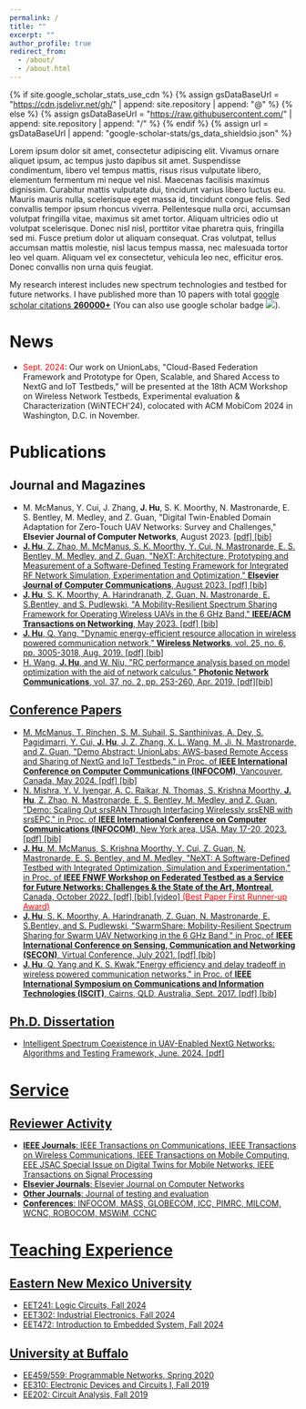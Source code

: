 ```yaml
---
permalink: /
title: ""
excerpt: ""
author_profile: true
redirect_from: 
  - /about/
  - /about.html
---
```


{% if site.google_scholar_stats_use_cdn %}
{% assign gsDataBaseUrl = "https://cdn.jsdelivr.net/gh/" | append: site.repository | append: "@" %}
{% else %}
{% assign gsDataBaseUrl = "https://raw.githubusercontent.com/" | append: site.repository | append: "/" %}
{% endif %}
{% assign url = gsDataBaseUrl | append: "google-scholar-stats/gs_data_shieldsio.json" %}

<span class='anchor' id='about-me'></span>

Lorem ipsum dolor sit amet, consectetur adipiscing elit. Vivamus ornare aliquet ipsum, ac tempus justo dapibus sit amet. Suspendisse condimentum, libero vel tempus mattis, risus risus vulputate libero, elementum fermentum mi neque vel nisl. Maecenas facilisis maximus dignissim. Curabitur mattis vulputate dui, tincidunt varius libero luctus eu. Mauris mauris nulla, scelerisque eget massa id, tincidunt congue felis. Sed convallis tempor ipsum rhoncus viverra. Pellentesque nulla orci, accumsan volutpat fringilla vitae, maximus sit amet tortor. Aliquam ultricies odio ut volutpat scelerisque. Donec nisl nisl, porttitor vitae pharetra quis, fringilla sed mi. Fusce pretium dolor ut aliquam consequat. Cras volutpat, tellus accumsan mattis molestie, nisl lacus tempus massa, nec malesuada tortor leo vel quam. Aliquam vel ex consectetur, vehicula leo nec, efficitur eros. Donec convallis non urna quis feugiat.

My research interest includes new spectrum technologies and testbed for future networks. I have published more than 10 papers with total <a href='https://scholar.google.com/citations?user=PcebAfcAAAAJ'>google scholar citations <strong><span id='total_cit'>260000+</span></strong></a> (You can also use google scholar badge <a href='https://scholar.google.com/citations?user=PcebAfcAAAAJ'><img src="https://img.shields.io/endpoint?url={{ url | url_encode }}&logo=Google%20Scholar&labelColor=f6f6f6&color=9cf&style=flat&label=citations"></a>).


# News
- <span style="color:red;">Sept. 2024</span>: Our work on UnionLabs, "Cloud-Based Federation Framework and Prototype for Open, Scalable, and Shared Access to NextG and IoT Testbeds," will be presented at the 18th ACM Workshop on Wireless Network Testbeds, Experimental evaluation & Characterization (WiNTECH'24), colocated with ACM MobiCom 2024 in Washington, D.C. in November. 

<span class='anchor' id='publications'></span>

# Publications 

<!--
<div class='paper-box'><div class='paper-box-image'><div><div class="badge">CVPR 2016</div><img src='images/500x300.png' alt="sym" width="100%"></div></div>
<div class='paper-box-text' markdown="1">

[Deep Residual Learning for Image Recognition](https://openaccess.thecvf.com/content_cvpr_2016/papers/He_Deep_Residual_Learning_CVPR_2016_paper.pdf)

**Kaiming He**, Xiangyu Zhang, Shaoqing Ren, Jian Sun

[**Project**](https://scholar.google.com/citations?view_op=view_citation&hl=zh-CN&user=DhtAFkwAAAAJ&citation_for_view=DhtAFkwAAAAJ:ALROH1vI_8AC) <strong><span class='show_paper_citations' data='DhtAFkwAAAAJ:ALROH1vI_8AC'></span></strong>
- Lorem ipsum dolor sit amet, consectetur adipiscing elit. Vivamus ornare aliquet ipsum, ac tempus justo dapibus sit amet. 
</div>
</div>
-->

## Journal and Magazines
- M. McManus, Y. Cui, J. Zhang, **J. Hu**, S. K. Moorthy, N. Mastronarde, E. S. Bentley, M. Medley, and Z. Guan, "Digital Twin-Enabled Domain Adaptation for Zero-Touch UAV Networks: Survey and Challenges," **Elsevier Journal of Computer Networks**, August 2023. <a href="files/DT_Max.pdf">[pdf] <a href="files/DT_Max_bib.txt">[bib] 
- **J. Hu**, Z. Zhao, M. McManus, S. K. Moorthy, Y. Cui, N. Mastronarde, E. S. Bentley, M. Medley, and Z. Guan, "NeXT: Architecture, Prototyping and Measurement of a Software-Defined Testing Framework for Integrated RF Network Simulation, Experimentation and Optimization," **Elsevier Journal of Computer Communications**, August 2023.  <a href="files/NeXT_Journal.pdf">[pdf] <a href="files/NeXT_Journal_bib.txt">[bib] 
- **J. Hu**, S. K. Moorthy, A. Harindranath, Z. Guan, N. Mastronarde, E. S.Bentley, and S. Pudlewski, "A Mobility-Resilient Spectrum Sharing Framework for Operating Wireless UAVs in the 6 GHz Band," **IEEE/ACM Transactions on Networking**, May 2023.  <a href="files/SwarmShare_Journal.pdf">[pdf] <a href="files/SwarmShare_Journal_bib.txt">[bib] 
- **J. Hu**, Q. Yang, "Dynamic energy-efficient resource allocation in wireless powered communication network," **Wireless Networks**, vol. 25, no. 6, pp. 3005-3018, Aug. 2019. <a href="files/DEERA.pdf">[pdf] <a href="files/DEERA_bib.txt">[bib] 
- H. Wang, **J. Hu**, and W. Niu, "RC performance analysis based on model optimization with the aid of network calculus," **Photonic Network Communications**, vol. 37, no. 2, pp. 253-260, Apr. 2019.  <a href="files/RCPABMOANC.pdf">[pdf]<a href="files/RCPABMOANC_bib.txt">[bib] 

## Conference Papers
- M. McManus, T. Rinchen, S. M. Suhail, S. Santhinivas, A. Dey, S. Pagidimarri, Y. Cui, **J. Hu**, J. Z. Zhang, X. L. Wang, M. Ji, N. Mastronarde, and Z. Guan, "Demo Abstract: UnionLabs: AWS-based Remote Access and Sharing of NextG and IoT Testbeds," in Proc. of **IEEE International Conference on Computer Communications (INFOCOM)**, Vancouver, Canada, May 2024.  <a href="files/UnionLabs.pdf">[pdf] <a href="files/UnionLabs_bib.txt">[bib] 
- N. Mishra, Y. V. Iyengar, A. C. Raikar, N. Thomas, S. Krishna Moorthy, **J. Hu**, Z. Zhao, N. Mastronarde, E. S. Bentley, M. Medley, and Z. Guan, "Demo: Scaling Out srsRAN Through Interfacing Wirelessly srsENB with srsEPC," in Proc. of **IEEE International Conference on Computer Communications (INFOCOM)**, New York area, USA, May 17-20, 2023.  <a href="files/Demo.pdf">[pdf] <a href="files/Demo_bib.txt">[bib] 
- **J. Hu**, M. McManus, S. Krishna Moorthy, Y. Cui, Z. Guan, N. Mastronarde, E. S. Bentley, and M. Medley, "NeXT: A Software-Defined Testbed with Integrated Optimization, Simulation and Experimentation," in Proc. of **IEEE FNWF Workshop on Federated Testbed as a Service for Future Networks: Challenges & the State of the Art, Montreal**, Canada, October 2022.  <a href="files/next.pdf">[pdf] <a href="files/next_bib.txt">[bib] <a href="https://www.youtube.com/watch?v=6j-aJmswhkQ">[video]  <span style="color:red;">(Best Paper First Runner-up Award)</span> 
- **J. Hu**, S. K. Moorthy, A. Harindranath, Z. Guan, N. Mastronarde, E. S.Bentley, and S. Pudlewski, "SwarmShare: Mobility-Resilient Spectrum Sharing for Swarm UAV Networking in the 6 GHz Band," in Proc. of **IEEE International Conference on Sensing, Communication and Networking (SECON)**, Virtual Conference, July 2021.  <a href="files/swarmshare.pdf">[pdf] <a href="files/swarmshare_bib.txt">[bib] 
- **J. Hu**, Q. Yang and K. S. Kwak,"Energy efficiency and delay tradeoff in wireless powered communication networks," in Proc. of **IEEE International Symposium on Communications and Information Technologies (ISCIT)**, Cairns, QLD, Australia, Sept. 2017.  <a href="files/EEDT.pdf">[pdf] <a href="files/EEDT_bib.txt">[bib] 

## Ph.D. Dissertation
- Intelligent Spectrum Coexistence in UAV-Enabled NextG Networks: Algorithms and Testing Framework, June. 2024.  <a href="files/DT_Max.pdf">[pdf] 

<span class='anchor' id='service'></span>

# Service

## Reviewer Activity
- **IEEE Journals**: IEEE Transactions on  Communications, IEEE Transactions on Wireless Communications,  IEEE Transactions on Mobile Computing, EEE JSAC Special Issue on Digital Twins for Mobile Networks,  IEEE Transactions on Signal Processing
- **Elsevier Journals**: Elsevier Journal on Computer Networks 
- **Other Journals**: Journal of testing and evaluation
- **Conferences**: INFOCOM, MASS, GLOBECOM, ICC, PIMRC, MILCOM, WCNC, ROBOCOM, MSWiM, CCNC

<span class='anchor' id='teaching-experience'></span>

# Teaching Experience
## Eastern New Mexico University
- EET241: Logic Circuits, Fall 2024
- EET302: Industrial Electronics, Fall 2024
- EET472: Introduction to Embedded System, Fall 2024

## University at Buffalo
- EE459/559: Programmable Networks, Spring 2020
- EE310: Electronic Devices and Circuits I, Fall 2019
- EE202: Circuit Analysis, Fall 2019